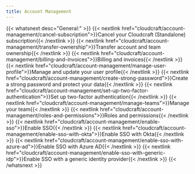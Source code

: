 ```yaml
---
title: Account Management
---
```


{{< whatsnext desc="General:" >}}
    {{< nextlink href="cloudcraft/account-management/cancel-subscription">}}Cancel your Cloudcraft (Standalone) subscription{{< /nextlink >}}
    {{< nextlink href="cloudcraft/account-management/transfer-ownership">}}Transfer account and team ownership{{< /nextlink >}}
    {{< nextlink href="cloudcraft/account-management/billing-and-invoices">}}Billing and invoices{{< /nextlink >}}
    {{< nextlink href="cloudcraft/account-management/manage-user-profile">}}Manage and update your user profile{{< /nextlink >}}
    {{< nextlink href="cloudcraft/account-management/create-strong-password">}}Create a strong password and protect your data{{< /nextlink >}}
    {{< nextlink href="cloudcraft/account-management/set-up-two-factor-authentication">}}Set up two-factor authentication{{< /nextlink >}}
    {{< nextlink href="cloudcraft/account-management/manage-teams">}}Manage your team{{< /nextlink >}}
    {{< nextlink href="cloudcraft/account-management/roles-and-permissions">}}Roles and permissions{{< /nextlink >}}
    {{< nextlink href="cloudcraft/account-management/enable-sso">}}Enable SSO{{< /nextlink >}}
    {{< nextlink href="cloudcraft/account-management/enable-sso-with-okta">}}Enable SSO with Okta{{< /nextlink >}}
    {{< nextlink href="cloudcraft/account-management/enable-sso-with-azure-ad">}}Enable SSO with Azure AD{{< /nextlink >}}
    {{< nextlink href="cloudcraft/account-management/enable-sso-with-generic-idp">}}Enable SSO with a generic identity provider{{< /nextlink >}}
{{< /whatsnext >}}
